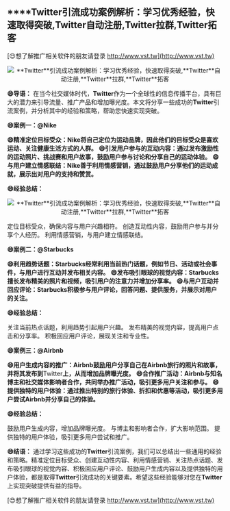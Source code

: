 ## ****Twitter**引流成功案例解析：学习优秀经验，快速取得突破,**Twitter**自动注册,**Twitter**拉群,**Twitter**拓客**

[😍想了解推广相关软件的朋友请登录 http://www.vst.tw](http://www.vst.tw)

 <center><img src="https://vst.tw/MP4/tuiguang/png/4.png" alt="**Twitter**引流成功案例解析：学习优秀经验，快速取得突破,**Twitter**自动注册,**Twitter**拉群,**Twitter**拓客"></center>

**😄导语：**
在当今社交媒体时代，**Twitter**作为一个全球性的信息传播平台，具有巨大的潜力来引导流量、推广产品和增加曝光度。本文将分享一些成功的**Twitter**引流案例，并分析其中的经验和策略，帮助您快速实现突破。

**😄案例一：@Nike**

**😄精准定位目标受众：Nike将自己定位为运动品牌，因此他们的目标受众是喜欢运动、关注健康生活方式的人群。**
**😄引发用户参与的互动内容：通过发布激励性的运动照片、挑战赛和用户故事，鼓励用户参与讨论和分享自己的运动体验。**
**😄与用户建立情感联结：Nike善于利用情感营销，通过鼓励用户分享他们的运动成就，展示出对用户的支持和赞赏。**

**😄经验总结：**

 <center><img src="https://vst.tw/MP4/tuiguang/png/5.png" alt="**Twitter**引流成功案例解析：学习优秀经验，快速取得突破,**Twitter**自动注册,**Twitter**拉群,**Twitter**拓客"></center>

定位目标受众，确保内容与用户兴趣相符。
创造互动性内容，鼓励用户参与并分享个人经历。
利用情感营销，与用户建立情感联结。

**😄案例二：@Starbucks**

**😄利用趋势话题：Starbucks经常利用当前热门话题，例如节日、活动或社会事件，与用户进行互动并发布相关内容。**
**😄发布吸引眼球的视觉内容：Starbucks擅长发布精美的照片和视频，吸引用户的注意力并增加分享率。**
**😄与用户互动并回应评论：Starbucks积极参与用户评论，回答问题、提供服务，并展示对用户的关注。**

**😄经验总结：**

关注当前热点话题，利用趋势引起用户兴趣。
发布精美的视觉内容，提高用户点击和分享率。
积极回应用户评论，展现关注和专业性。

**😄案例三：@Airbnb**

**😄用户生成内容的推广：Airbnb鼓励用户分享自己在Airbnb旅行的照片和故事，并将其发布到**Twitter**上，从而增加品牌曝光度。**
**😄合作推广活动：Airbnb与知名博主和社交媒体影响者合作，共同举办推广活动，吸引更多用户关注和参与。**
**😄提供独特的用户体验：通过推出特别的旅行体验、折扣和优惠等活动，吸引更多用户尝试Airbnb并分享自己的体验。**

**😄经验总结：**

鼓励用户生成内容，增加品牌曝光度。
与博主和影响者合作，扩大影响范围。
提供独特的用户体验，吸引更多用户尝试和推广。

**😄结语：**
通过学习这些成功的**Twitter**引流案例，我们可以总结出一些通用的经验和策略。精准定位目标受众、创建互动性内容、利用情感营销、关注热点话题、发布吸引眼球的视觉内容、积极回应用户评论、鼓励用户生成内容以及提供独特的用户体验，都是取得**Twitter**引流成功的关键要素。希望这些经验能够对您在**Twitter**上实现突破提供有益的指导。

[😍想了解推广相关软件的朋友请登录 http://www.vst.tw](http://www.vst.tw)



